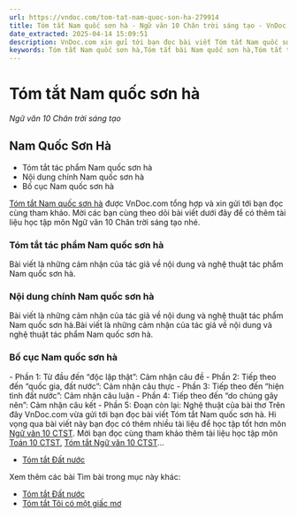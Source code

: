 ```yaml
---
url: https://vndoc.com/tom-tat-nam-quoc-son-ha-279914
title: Tóm tắt Nam quốc sơn hà - Ngữ văn 10 Chân trời sáng tạo - VnDoc.com
date_extracted: 2025-04-14 15:09:51
description: VnDoc.com xin gửi tới bạn đọc bài viết Tóm tắt Nam quốc sơn hà. Mời bạn đọc cùng tham khảo chi tiết nội dung tóm tắt tác phẩm Ngữ văn 10 chân trời sáng tạo dưới đây nhé.
keywords: Tóm tắt Nam quốc sơn hà,Tóm tắt bài Nam quốc sơn hà,Tóm tắt tác phẩm Nam quốc sơn hà,nam quốc sơn hà,ngữ văn 10 CTST,văn 10,tóm tắt ngữ văn 10,ngữ văn 10 chân trời sáng tạo,tóm tắt ngữ văn 10 chân trời sáng tạo
---
```


# Tóm tắt Nam quốc sơn hà
 _Ngữ văn 10 Chân trời sáng tạo_
## Nam Quốc Sơn Hà
  * Tóm tắt tác phẩm Nam quốc sơn hà
  * Nội dung chính Nam quốc sơn hà
  * Bố cục Nam quốc sơn hà

[Tóm tắt Nam quốc sơn hà](<https://vndoc.com/tom-tat-nam-quoc-son-ha-279914>) được VnDoc.com tổng hợp và xin gửi tới bạn đọc cùng tham khảo. Mời các bạn cùng theo dõi bài viết dưới đây để có thêm tài liệu học tập môn Ngữ văn 10 Chân trời sáng tạo nhé.
### Tóm tắt tác phẩm Nam quốc sơn hà
Bài viết là những cảm nhận của tác giả về nội dung và nghệ thuật tác phẩm Nam quốc sơn hà.
### Nội dung chính Nam quốc sơn hà
Bài viết là những cảm nhận của tác giả về nội dung và nghệ thuật tác phẩm Nam quốc sơn hà.Bài viết là những cảm nhận của tác giả về nội dung và nghệ thuật tác phẩm Nam quốc sơn hà.
### Bố cục Nam quốc sơn hà
\- Phần 1: Từ đầu đến “độc lập thật”: Cảm nhận câu đề
\- Phần 2: Tiếp theo đến “quốc gia, đất nước”: Cảm nhận câu thực
\- Phần 3: Tiếp theo đến “hiện tình đất nước”: Cảm nhận câu luận
\- Phần 4: Tiếp theo đến “do chúng gây nên”: Cảm nhận câu kết
\- Phần 5: Đoạn còn lại: Nghệ thuật của bài thơ
Trên đây VnDoc.com vừa gửi tới bạn đọc bài viết Tóm tắt Nam quốc sơn hà. Hi vọng qua bài viết này bạn đọc có thêm nhiều tài liệu để học tập tốt hơn môn [Ngữ văn 10 CTST](<https://vndoc.com/ngu-van-10-chan-troi-sang-tao-tap2>). Mời bạn đọc cùng tham khảo thêm tài liệu học tập môn [Toán 10 CTST](<https://vndoc.com/toan-10-chan-troi-sang-tao-tap2>), [Tóm tắt Ngữ văn 10 CTST](<https://vndoc.com/tom-tat-ngu-van-10-ctst>)...
  * [Tóm tắt Đất nước](<https://vndoc.com/tom-tat-dat-nuoc-279915>)

Xem thêm các bài Tìm bài trong mục này khác:
  * [Tóm tắt Đất nước](</tom-tat-dat-nuoc-279915>)
  * [Tóm tắt Tôi có một giấc mơ](</tom-tat-toi-co-mot-giac-mo-279916>)

